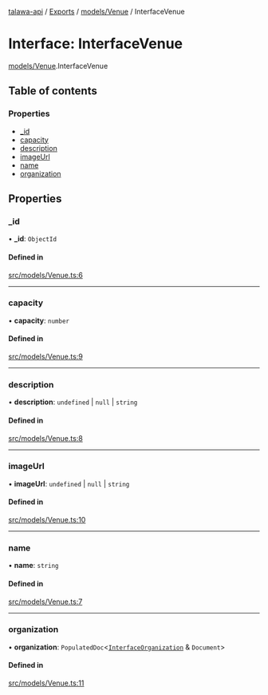 [talawa-api](../README.md) / [Exports](../modules.md) / [models/Venue](../modules/models_Venue.md) / InterfaceVenue

# Interface: InterfaceVenue

[models/Venue](../modules/models_Venue.md).InterfaceVenue

## Table of contents

### Properties

- [\_id](models_Venue.InterfaceVenue.md#_id)
- [capacity](models_Venue.InterfaceVenue.md#capacity)
- [description](models_Venue.InterfaceVenue.md#description)
- [imageUrl](models_Venue.InterfaceVenue.md#imageurl)
- [name](models_Venue.InterfaceVenue.md#name)
- [organization](models_Venue.InterfaceVenue.md#organization)

## Properties

### \_id

• **\_id**: `ObjectId`

#### Defined in

[src/models/Venue.ts:6](https://github.com/PalisadoesFoundation/talawa-api/blob/9fa6a1c/src/models/Venue.ts#L6)

___

### capacity

• **capacity**: `number`

#### Defined in

[src/models/Venue.ts:9](https://github.com/PalisadoesFoundation/talawa-api/blob/9fa6a1c/src/models/Venue.ts#L9)

___

### description

• **description**: `undefined` \| ``null`` \| `string`

#### Defined in

[src/models/Venue.ts:8](https://github.com/PalisadoesFoundation/talawa-api/blob/9fa6a1c/src/models/Venue.ts#L8)

___

### imageUrl

• **imageUrl**: `undefined` \| ``null`` \| `string`

#### Defined in

[src/models/Venue.ts:10](https://github.com/PalisadoesFoundation/talawa-api/blob/9fa6a1c/src/models/Venue.ts#L10)

___

### name

• **name**: `string`

#### Defined in

[src/models/Venue.ts:7](https://github.com/PalisadoesFoundation/talawa-api/blob/9fa6a1c/src/models/Venue.ts#L7)

___

### organization

• **organization**: `PopulatedDoc`\<[`InterfaceOrganization`](models_Organization.InterfaceOrganization.md) & `Document`\>

#### Defined in

[src/models/Venue.ts:11](https://github.com/PalisadoesFoundation/talawa-api/blob/9fa6a1c/src/models/Venue.ts#L11)
